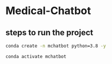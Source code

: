 # Medical-Chatbot
## steps to run the project

```bash
conda create -n mchatbot python=3.8 -y
```

```bash
conda activate mchatbot
```